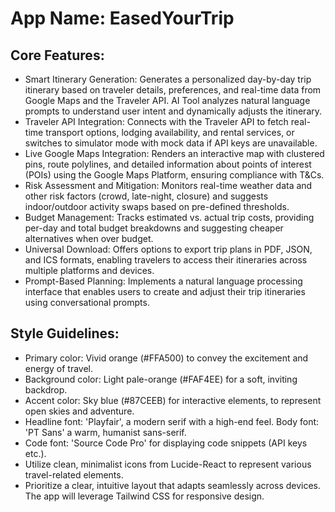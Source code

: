 # **App Name**: EasedYourTrip

## Core Features:

- Smart Itinerary Generation: Generates a personalized day-by-day trip itinerary based on traveler details, preferences, and real-time data from Google Maps and the Traveler API. AI Tool analyzes natural language prompts to understand user intent and dynamically adjusts the itinerary.
- Traveler API Integration: Connects with the Traveler API to fetch real-time transport options, lodging availability, and rental services, or switches to simulator mode with mock data if API keys are unavailable.
- Live Google Maps Integration: Renders an interactive map with clustered pins, route polylines, and detailed information about points of interest (POIs) using the Google Maps Platform, ensuring compliance with T&Cs.
- Risk Assessment and Mitigation: Monitors real-time weather data and other risk factors (crowd, late-night, closure) and suggests indoor/outdoor activity swaps based on pre-defined thresholds.
- Budget Management: Tracks estimated vs. actual trip costs, providing per-day and total budget breakdowns and suggesting cheaper alternatives when over budget.
- Universal Download: Offers options to export trip plans in PDF, JSON, and ICS formats, enabling travelers to access their itineraries across multiple platforms and devices.
- Prompt-Based Planning: Implements a natural language processing interface that enables users to create and adjust their trip itineraries using conversational prompts.

## Style Guidelines:

- Primary color: Vivid orange (#FFA500) to convey the excitement and energy of travel.
- Background color: Light pale-orange (#FAF4EE) for a soft, inviting backdrop.
- Accent color: Sky blue (#87CEEB) for interactive elements, to represent open skies and adventure.
- Headline font: 'Playfair', a modern serif with a high-end feel. Body font: 'PT Sans' a warm, humanist sans-serif.
- Code font: 'Source Code Pro' for displaying code snippets (API keys etc.).
- Utilize clean, minimalist icons from Lucide-React to represent various travel-related elements.
- Prioritize a clear, intuitive layout that adapts seamlessly across devices. The app will leverage Tailwind CSS for responsive design.